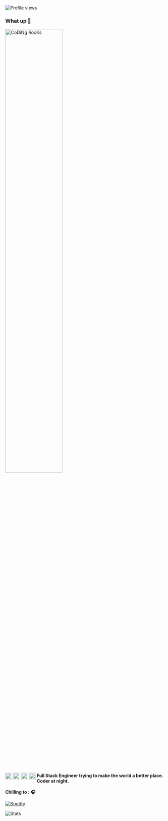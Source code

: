<div display="flex" flex-direction="column" align-items="center" height="100vh" justify-content="center">

<!-- Profile Views Counter -->

![Profile views](https://gpvc.arturio.dev/notsotraumatiq?v=3)

### What up 👋

<img src="https://github.com/SP-XD/SP-XD/blob/main/images/dev-working_rounded.gif?raw=true" href="https://github.com/notsotraumatiq" alt="CoDiNg RocKs"  width="60%"/><br>

<a href="https://www.instagram.com/notsotraumatiq/">
  <img align="left" alt="Atiq Patels's Instagram" width="22px" src="https://raw.githubusercontent.com/hussainweb/hussainweb/main/icons/instagram.png" />
</a>
<a href="https://discord.gg/579168426170515467">
  <img align="left" alt="Atiq's Discord" width="22px" src="https://raw.githubusercontent.com/peterthehan/peterthehan/master/assets/discord.svg" />
</a>
<a href="https://twitter.com/notsotraumatiq">
  <img align="left" alt="Atiq Patel | Twitter" width="22px" src="https://raw.githubusercontent.com/peterthehan/peterthehan/master/assets/twitter.svg" />
</a>
<a href="https://www.linkedin.com/in/notsotraumatiq/">
  <img align="left" alt="Atiqs's LinkedIn" width="22px" src="https://raw.githubusercontent.com/peterthehan/peterthehan/master/assets/linkedin.svg" />
</a>
<p><strong>Full Stack Engineer trying to make the world a better place.
<br> Coder at night.
<br><br> Chilling to : 🎧  </strong></p>

[![Spotify](https://spotify-readme.sp-xd.vercel.app/api/spotify)](https://open.spotify.com/user/1231349657) <br>

<!--- Links --->
<!-- center -->

![Stats](https://github-readme-stats.vercel.app/api?username=notsotraumatiq&theme=dark&show_icons=true&bg_color=1a1a1a&icon_color=a0ffff)
<br/>

</div>
<!--
**notsotraumatiq/notsotraumatiq** is a ✨ _special_ ✨ repository because its `README.md` (this file) appears on your GitHub profile.

Here are some ideas to get you started:

- 🔭 I’m currently working on ...
- 🌱 I’m currently learning ...
- 👯 I’m looking to collaborate on ...
- 🤔 I’m looking for help with ...
- 💬 Ask me about ...
- 📫 How to reach me: ...
- 😄 Pronouns: ...
- ⚡ Fun fact: ...
  -->
